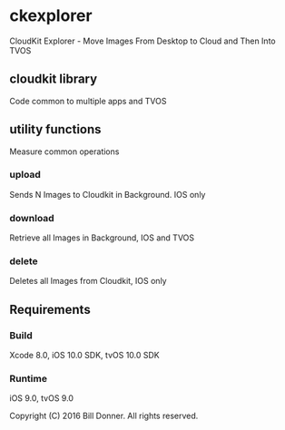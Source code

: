 # ckexplorer
CloudKit Explorer - Move Images From Desktop to Cloud and Then Into TVOS


## cloudkit library 
Code common to multiple apps and TVOS 
## utility functions
Measure common operations 
### upload
Sends N Images to Cloudkit in Background. IOS only
### download
Retrieve all Images in Background, IOS and TVOS
### delete
Deletes all Images from Cloudkit, IOS only
## Requirements

### Build

Xcode 8.0, iOS 10.0 SDK, tvOS 10.0 SDK 

### Runtime

iOS 9.0, tvOS 9.0 

Copyright (C) 2016 Bill Donner. All rights reserved.
